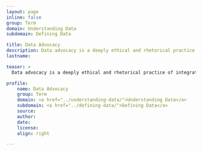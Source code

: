 ```yaml
---
layout: page
inline: false
group: Term
domain: Understanding Data
subdomain: Defining Data

title: Data Advocacy
description: Data advocacy is a deeply ethical and rhetorical practice of integrated analysis, design, and communication in which insights from a dataset are effectively conveyed to raise public awareness and drive social change. (Laurie Gries, “A Rhetorical Data Studies Approach to Data Storytelling and Advocacy”)
lastname: 

teaser: >
  Data advocacy is a deeply ethical and rhetorical practice of integrated analysis, design, and communication in which insights from a dataset are effectively conveyed to raise public awareness and drive social change. (Laurie Gries, “A Rhetorical Data Studies Approach to Data Storytelling and Advocacy”)

profile:
    name: Data Advocacy
    group: Term
    domain: <a href="../understanding-data/">Understanding Data</a>
    subdomain: <a href="../defining-data/">Defining Data</a>
    source: 
    author: 
    date: 
    license: 
    align: right

---
```

